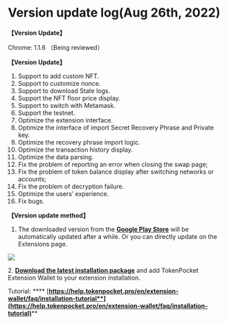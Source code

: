 # Version update log(Aug 26th, 2022)

**【Version Update】**&#x20;

Chrome: 1.1.6 （Being reviewed）



**【Version Update】**

1. Support to add custom NFT.
2. Support to customize nonce.
3. Support to download State logs.
4. Support the NFT floor price display.
5. Support to switch with Metamask.
6. Support the testnet.
7. Optimize the extension interface.
8. Optimize the interface of import Secret Recovery Phrase and Private key.
9. Optimize the recovery phrase import logic.
10. Optimize the transaction history display.
11. Optimize the data parsing.
12. Fix the problem of reporting an error when closing the swap page;
13. Fix the problem of token balance display after switching networks or accounts;
14. Fix the problem of decryption failure.
15. Optimize the users’ experience.
16. Fix bugs.



**【Version update method】‌**

1. The downloaded version from the [**Google Play Store**](https://chrome.google.com/webstore/detail/tokenpocket/mfgccjchihfkkindfppnaooecgfneiii?hl=en-us) will be automatically updated after a while. Or you can directly update on the Extensions page.

![](<../../.gitbook/assets/组 6.png>)

2\. [**Download the latest installation package**](https://extension.tokenpocket.pro/#/) and add TokenPocket Extension Wallet to your extension installation.&#x20;

Tutorial: **** [**https://help.tokenpocket.pro/en/extension-wallet/faq/installation-tutorial**](https://help.tokenpocket.pro/en/extension-wallet/faq/installation-tutorial)****
